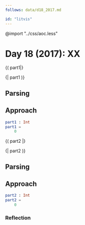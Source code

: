 ```yaml
---
follows: data/d18_2017.md

id: "litvis"
---
```


@import "../css/aoc.less"

# Day 18 (2017): XX

{( part1|}

{| part1 )}

## Parsing

## Approach

```elm {l r}
part1 : Int
part1 =
    0
```

{( part2 |}

{| part2 )}

## Parsing

## Approach

```elm {l r}
part2 : Int
part2 =
    0
```

### Reflection
